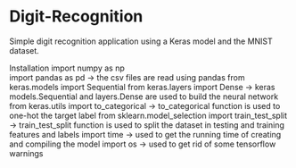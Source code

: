 # Digit-Recognition
Simple digit recognition application using a Keras model and the MNIST dataset.

Installation
  import numpy as np<br />
  import pandas as pd
-> the csv files are read using pandas
  from keras.models import Sequential 
  from keras.layers import Dense
-> keras models.Sequential and layers.Dense are used to build the neural network
  from keras.utils import to_categorical
-> to_categorical function is used to one-hot the target label
  from sklearn.model_selection import train_test_split
-> train_test_split function is used to split the dataset in testing and training features and labels
  import time
-> used to get the running time of creating and compiling the model
  import os
-> used to get rid of some tensorflow warnings
